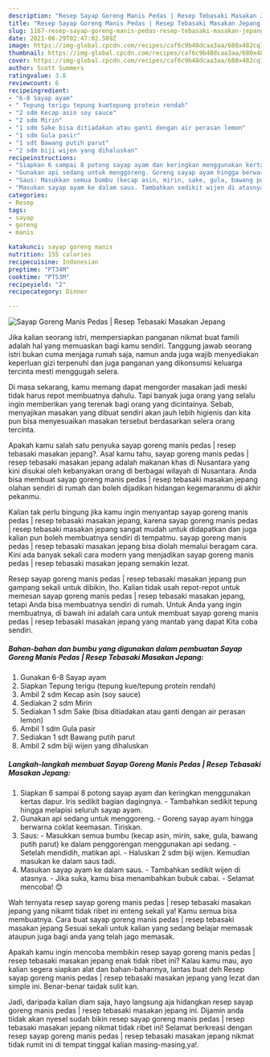 ```yaml
---
description: "Resep Sayap Goreng Manis Pedas | Resep Tebasaki Masakan Jepang yang nikmat dan Mudah Dibuat"
title: "Resep Sayap Goreng Manis Pedas | Resep Tebasaki Masakan Jepang yang nikmat dan Mudah Dibuat"
slug: 1167-resep-sayap-goreng-manis-pedas-resep-tebasaki-masakan-jepang-yang-nikmat-dan-mudah-dibuat
date: 2021-06-29T02:47:02.509Z
image: https://img-global.cpcdn.com/recipes/caf6c9b48dcaa3aa/680x482cq70/sayap-goreng-manis-pedas-resep-tebasaki-masakan-jepang-foto-resep-utama.jpg
thumbnail: https://img-global.cpcdn.com/recipes/caf6c9b48dcaa3aa/680x482cq70/sayap-goreng-manis-pedas-resep-tebasaki-masakan-jepang-foto-resep-utama.jpg
cover: https://img-global.cpcdn.com/recipes/caf6c9b48dcaa3aa/680x482cq70/sayap-goreng-manis-pedas-resep-tebasaki-masakan-jepang-foto-resep-utama.jpg
author: Scott Summers
ratingvalue: 3.8
reviewcount: 6
recipeingredient:
- "6-8 Sayap ayam"
- " Tepung terigu tepung kuetepung protein rendah"
- "2 sdm Kecap asin soy sauce"
- "2 sdm Mirin"
- "1 sdm Sake bisa ditiadakan atau ganti dengan air perasan lemon"
- "1 sdm Gula pasir"
- "1 sdt Bawang putih parut"
- "2 sdm biji wijen yang dihaluskan"
recipeinstructions:
- "Siapkan 6 sampai 8 potong sayap ayam dan keringkan menggunakan kertas dapur. Iris sedikit bagian dagingnya. Tambahkan sedikit tepung hingga melapisi seluruh sayap ayam."
- "Gunakan api sedang untuk menggoreng. Goreng sayap ayam hingga berwarna coklat keemasan. Tiriskan."
- "Saus: Masukkan semua bumbu (kecap asin, mirin, sake, gula, bawang putih parut) ke dalam penggorengan menggunakan api sedang. Setelah mendidih, matikan api. Haluskan 2 sdm biji wijen. Kemudian masukan ke dalam saus tadi."
- "Masukan sayap ayam ke dalam saus. Tambahkan sedikit wijen di atasnya. Jika suka, kamu bisa menambahkan bubuk cabai.  Selamat mencoba! 😊"
categories:
- Resep
tags:
- sayap
- goreng
- manis

katakunci: sayap goreng manis 
nutrition: 155 calories
recipecuisine: Indonesian
preptime: "PT34M"
cooktime: "PT53M"
recipeyield: "2"
recipecategory: Dinner

---
```



![Sayap Goreng Manis Pedas | Resep Tebasaki Masakan Jepang](https://img-global.cpcdn.com/recipes/caf6c9b48dcaa3aa/680x482cq70/sayap-goreng-manis-pedas-resep-tebasaki-masakan-jepang-foto-resep-utama.jpg)

Jika kalian seorang istri, mempersiapkan panganan nikmat buat famili adalah hal yang memuaskan bagi kamu sendiri. Tanggung jawab seorang istri bukan cuma menjaga rumah saja, namun anda juga wajib menyediakan keperluan gizi terpenuhi dan juga panganan yang dikonsumsi keluarga tercinta mesti menggugah selera.

Di masa  sekarang, kamu memang dapat mengorder masakan jadi meski tidak harus repot membuatnya dahulu. Tapi banyak juga orang yang selalu ingin memberikan yang terenak bagi orang yang dicintainya. Sebab, menyajikan masakan yang dibuat sendiri akan jauh lebih higienis dan kita pun bisa menyesuaikan masakan tersebut berdasarkan selera orang tercinta. 



Apakah kamu salah satu penyuka sayap goreng manis pedas | resep tebasaki masakan jepang?. Asal kamu tahu, sayap goreng manis pedas | resep tebasaki masakan jepang adalah makanan khas di Nusantara yang kini disukai oleh kebanyakan orang di berbagai wilayah di Nusantara. Anda bisa membuat sayap goreng manis pedas | resep tebasaki masakan jepang olahan sendiri di rumah dan boleh dijadikan hidangan kegemaranmu di akhir pekanmu.

Kalian tak perlu bingung jika kamu ingin menyantap sayap goreng manis pedas | resep tebasaki masakan jepang, karena sayap goreng manis pedas | resep tebasaki masakan jepang sangat mudah untuk didapatkan dan juga kalian pun boleh membuatnya sendiri di tempatmu. sayap goreng manis pedas | resep tebasaki masakan jepang bisa diolah memalui beragam cara. Kini ada banyak sekali cara modern yang menjadikan sayap goreng manis pedas | resep tebasaki masakan jepang semakin lezat.

Resep sayap goreng manis pedas | resep tebasaki masakan jepang pun gampang sekali untuk dibikin, lho. Kalian tidak usah repot-repot untuk memesan sayap goreng manis pedas | resep tebasaki masakan jepang, tetapi Anda bisa membuatnya sendiri di rumah. Untuk Anda yang ingin membuatnya, di bawah ini adalah cara untuk membuat sayap goreng manis pedas | resep tebasaki masakan jepang yang mantab yang dapat Kita coba sendiri.

<!--inarticleads1-->

##### Bahan-bahan dan bumbu yang digunakan dalam pembuatan Sayap Goreng Manis Pedas | Resep Tebasaki Masakan Jepang:

1. Gunakan 6-8 Sayap ayam
1. Siapkan  Tepung terigu (tepung kue/tepung protein rendah)
1. Ambil 2 sdm Kecap asin (soy sauce)
1. Sediakan 2 sdm Mirin
1. Sediakan 1 sdm Sake (bisa ditiadakan atau ganti dengan air perasan lemon)
1. Ambil 1 sdm Gula pasir
1. Sediakan 1 sdt Bawang putih parut
1. Ambil 2 sdm biji wijen yang dihaluskan




<!--inarticleads2-->

##### Langkah-langkah membuat Sayap Goreng Manis Pedas | Resep Tebasaki Masakan Jepang:

1. Siapkan 6 sampai 8 potong sayap ayam dan keringkan menggunakan kertas dapur. Iris sedikit bagian dagingnya. - Tambahkan sedikit tepung hingga melapisi seluruh sayap ayam.
1. Gunakan api sedang untuk menggoreng. - Goreng sayap ayam hingga berwarna coklat keemasan. Tiriskan.
1. Saus: - Masukkan semua bumbu (kecap asin, mirin, sake, gula, bawang putih parut) ke dalam penggorengan menggunakan api sedang. - Setelah mendidih, matikan api. - Haluskan 2 sdm biji wijen. Kemudian masukan ke dalam saus tadi.
1. Masukan sayap ayam ke dalam saus. - Tambahkan sedikit wijen di atasnya. - Jika suka, kamu bisa menambahkan bubuk cabai.  - Selamat mencoba! 😊




Wah ternyata resep sayap goreng manis pedas | resep tebasaki masakan jepang yang nikamt tidak ribet ini enteng sekali ya! Kamu semua bisa membuatnya. Cara buat sayap goreng manis pedas | resep tebasaki masakan jepang Sesuai sekali untuk kalian yang sedang belajar memasak ataupun juga bagi anda yang telah jago memasak.

Apakah kamu ingin mencoba membikin resep sayap goreng manis pedas | resep tebasaki masakan jepang enak tidak ribet ini? Kalau kamu mau, ayo kalian segera siapkan alat dan bahan-bahannya, lantas buat deh Resep sayap goreng manis pedas | resep tebasaki masakan jepang yang lezat dan simple ini. Benar-benar taidak sulit kan. 

Jadi, daripada kalian diam saja, hayo langsung aja hidangkan resep sayap goreng manis pedas | resep tebasaki masakan jepang ini. Dijamin anda tiidak akan nyesel sudah bikin resep sayap goreng manis pedas | resep tebasaki masakan jepang nikmat tidak ribet ini! Selamat berkreasi dengan resep sayap goreng manis pedas | resep tebasaki masakan jepang nikmat tidak rumit ini di tempat tinggal kalian masing-masing,ya!.

